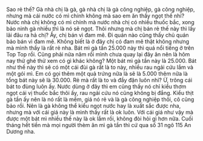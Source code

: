 Sao rẻ thế? Gà nhà chị là gà, gà nhà chị là gà công nghiệp, gà công nghiệp, nhưng mà cái nước có mì chính không mà sao em ăn thấy ngọt thế nhỉ? Nước nhà chị không có mì chính mà nước nhà chị có nhiều thuốc bắc, xong bảo ninh gà nhiều thì là nó sẽ ngọt. Thôi nhưng mà chị bán rẻ thế này thì lấy lãi đâu ra hả chị? Ấy, chị bán vì đam mê. Đi quán nào cũng thấy chủ quán bảo bán vì đam mê. Không biết là ở đây chị có đam mê thật không nhưng mà mình thấy là rất rẻ nha. Bát mì gà tần 25.000 này thì quá nổi tiếng ở trên Top Top rồi. Cũng phải nửa năm rồi mình chưa quay lại đây ăn nên là hôm nay thử ghé thử xem có gì khác không? Một bát mì gà tần này là 25.000. Bát như thế này thì sẽ có một cái đùi gà rất là to này, nhiều rau ngải cứu lắm và một gói mì. Em có gọi thêm một quả trứng nữa là sẽ là 5.000 thêm nữa là tổng bát này sẽ là 30.000. Rẻ mà rất là to và đầy đặn luôn nhỉ? Ừ, trông cái bát to đùng luôn ấy. Nước dùng ở đây thì em cũng thấy nó chỉ kiểu thơm ngọt cái vị thuốc bắc thôi ấy, rau ngải cứu nó cũng không bị đắng. Kiểu thịt gà tần ấy nên là nó rất là mềm, giá nó rẻ và là gà công nghiệp thôi, cô cũng bảo rồi. Nên là gà không thể kiểu ngọt nước hay là xuất sắc được nha, nhưng mà với cái giá này là mình thấy rất là ok luôn. Với cái giá như vậy mà được một bát mì nhiều thế này là ok lắm rồi, không đòi hỏi gì hơn nữa. Cuối tháng hết tiền mà mọi người thèm ăn mì gà tần thì cứ qua số 31 ngõ 115 An Dương nha.